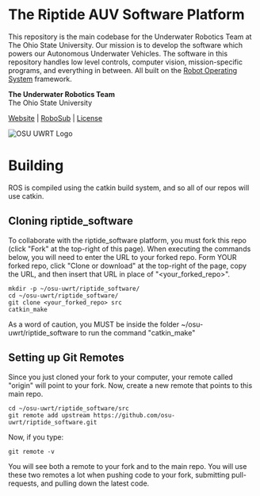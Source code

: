 The Riptide AUV Software Platform
=================================

This repository is the main codebase for the Underwater Robotics Team at The Ohio State University. Our mission is to develop the software which powers our Autonomous Underwater Vehicles. The software in this repository handles low level controls, computer vision, mission-specific programs, and everything in between. All built on the [Robot Operating System](http://www.ros.org/) framework.

**The Underwater Robotics Team**  
The Ohio State University

[Website](https://uwrt.engineering.osu.edu) | [RoboSub](https://www.auvsifoundation.org/competition/robosub) | [License](LICENSE)


![OSU UWRT Logo](logos/UWRT_Logo_small.png)

# Building
ROS is compiled using the catkin build system, and so all of our repos will use catkin. 

## Cloning riptide_software
To collaborate with the riptide_software platform, you must fork this repo (click "Fork" at the top-right of this page). When executing the commands below, you will need to enter the URL to your forked repo. Form YOUR forked repo, click "Clone or download" at the top-right of the page, copy the URL, and then insert that URL in place of "<your_forked_repo>".
```
mkdir -p ~/osu-uwrt/riptide_software/
cd ~/osu-uwrt/riptide_software/
git clone <your_forked_repo> src
catkin_make
```
As a word of caution, you MUST be inside the folder ~/osu-uwrt/riptide_software to run the command "catkin_make"

## Setting up Git Remotes
Since you just cloned your fork to your computer, your remote called "origin" will point to your fork. Now, create a new remote that points to this main repo.
```
cd ~/osu-uwrt/riptide_software/src
git remote add upstream https://github.com/osu-uwrt/riptide_software.git
```

Now, if you type:
```
git remote -v
```
You will see both a remote to your fork and to the main repo. You will use these two remotes a lot when pushing code to your fork, submitting pull-requests, and pulling down the latest code.

